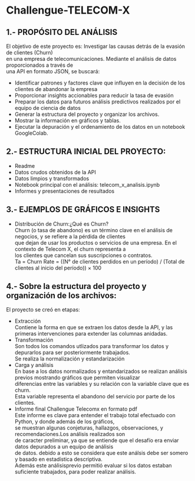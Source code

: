 # Challengue-TELECOM-X
## 1.- **PROPÓSITO DEL ANÁLISIS**  
El objetivo de este proyecto es: Investigar las causas detrás de la evasión de clientes (Churn)  
en una empresa de telecomunicaciones. Mediante el análisis de datos proporcionados a través de  
una API en formato JSON, se buscará:  
  - Identificar patrones y factores clave que influyen en la decisión de los clientes de abandonar la empresa
  - Proporcionar insights accionables para reducir la tasa de evasión
  - Preparar los datos para futuros análisis predictivos realizados por el equipo de ciencia de datos
  - Generar la estructura del proyecto y organizar los archivos.
  - Mostrar la información en gráficos y tablas.
  - Ejecutar la depuración y el ordenamiento de los datos en un notebook GoogleColab.  

## 2.- **ESTRUCTURA INICIAL DEL PROYECTO:**  
  - Readme  
  - Datos crudos obtenidos de la API  
  - Datos limpios y transformados  
  - Notebook principal con el análisis: telecom_x_analisis.ipynb  
  - Informes y presentaciones de resultados  

## 3.- **EJEMPLOS DE GRÁFICOS E INSIGHTS**  
  - Distribución de Churn:¿Qué es Churn?  
Churn (o tasa de abandono) es un término clave en el análisis de negocios, y se refiere a la pérdida de clientes  
que dejan de usar los productos o servicios de una empresa. En el contexto de Telecom X, el churn representa a  
los clientes que cancelan sus suscripciones o contratos.  
Ta = Churn Rate = ((N° de clientes perdidos en un período) / (Total de clientes al inicio del período)) × 100  

## 4.- **Sobre la estructura del proyecto y organización de los archivos:**  
El proyecto se creó en etapas:  
  - Extracción  
Contiene la forma en que se extraen los datos desde la API, y las primeras intervenciones para extender las columnas anidadas.  
  - Transformación  
Son todos los comandos utlizados para transformar los datos y depurarlos para ser posteriormente trabajados.  
Se realiza la normalización y estandarización  
  - Carga y análisis  
En base a los datos normalizados y entandarizados se realizan análisis previos mostrando gráficos que permiten visualizar  
diferencias entre las variables y su relación con la variable clave que es churn.  
Esta variable representa el abandono del servicio por parte de los clientes.  
  - Informe final Challengue Telecomx en formato pdf  
Este informe es clave para entender el trabajo total efectuado con Python, y donde además de los gráficos,  
se muestran algunas conjeturas, hallazgos, observaciones, y recomendaciones.Los análisis realizados son  
de caracter preliminar, ya que se entiende que el desafío era enviar datos depurados a un equipo de análisis  
de datos. debido a esto se considera que este análsis debe ser somero y basado en estadística descriptiva.  
Además este análisisprevio permitió evaluar si los datos estaban suficiente trabajados, para poder realizar análisis. 
